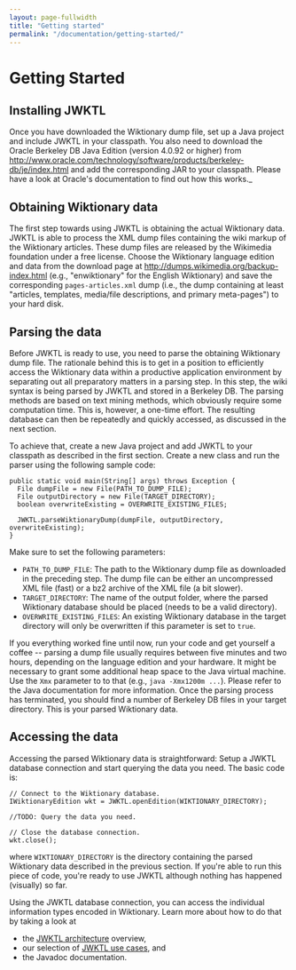 ```yaml
---
layout: page-fullwidth
title: "Getting started"
permalink: "/documentation/getting-started/"
---
```


Getting Started
===============

Installing JWKTL
----------------

Once you have downloaded the Wiktionary dump file, set up a Java project and include JWKTL in your classpath. You also need to download the Oracle Berkeley DB Java Edition (version 4.0.92 or higher) from http://www.oracle.com/technology/software/products/berkeley-db/je/index.html and add the corresponding JAR to your classpath. Please have a look at Oracle's documentation to find out how this works._


Obtaining Wiktionary data
-------------------------

The first step towards using JWKTL is obtaining the actual Wiktionary data. JWKTL is able to process the XML dump files containing the wiki markup of the Wiktionary articles. These dump files are released by the Wikimedia foundation under a free license. Choose the Wiktionary language edition and data from the download page at http://dumps.wikimedia.org/backup-index.html (e.g., "enwiktionary" for the English Wiktionary) and save the corresponding `pages-articles.xml` dump (i.e., the dump containing at least "articles, templates, media/file descriptions, and primary meta-pages") to your hard disk.


Parsing the data
----------------

Before JWKTL is ready to use, you need to parse the obtaining Wiktionary dump file. The rationale behind this is to get in a position to efficiently access the Wiktionary data within a productive application environment by separating out all preparatory matters in a parsing step. In this step, the wiki syntax is being parsed by JWKTL and stored in a Berkeley DB. The parsing methods are based on text mining methods, which  obviously require some computation time. This is, however, a one-time effort. The resulting database can then be repeatedly and quickly accessed, as discussed in the next section.

To achieve that, create a new Java project and add JWKTL to your classpath as described in the first section. Create a new class and run the parser using the following sample code:

	public static void main(String[] args) throws Exception {
	  File dumpFile = new File(PATH_TO_DUMP_FILE);
      File outputDirectory = new File(TARGET_DIRECTORY);
      boolean overwriteExisting = OVERWRITE_EXISTING_FILES;
      
      JWKTL.parseWiktionaryDump(dumpFile, outputDirectory, overwriteExisting);
    }

Make sure to set the following parameters:
* `PATH_TO_DUMP_FILE`: The path to the Wiktionary dump file as downloaded in the preceding step. The dump file can be either an uncompressed XML file (fast) or a bz2 archive of the XML file (a bit slower).
* `TARGET_DIRECTORY`: The name of the output folder, where the parsed Wiktionary database should be placed (needs to be a valid directory).
* `OVERWRITE_EXISTING_FILES`: An existing Wiktionary database in the target directory will only be overwritten if this parameter is set to `true`.

If you everything worked fine until now, run your code and get yourself a coffee -- parsing a dump file usually requires between five minutes and two hours, depending on the language edition and your hardware. It might be necessary to grant some additional heap space to the Java virtual machine. Use the `Xmx` parameter to to that (e.g., `java -Xmx1200m ...`). Please refer to the Java documentation for more information. Once the parsing process has terminated, you should find a number of Berkeley DB files in your target directory. This is your parsed Wiktionary data.


Accessing the data
------------------

Accessing the parsed Wiktionary data is straightforward: Setup a JWKTL database connection and start querying the data you need. The basic code is:


	// Connect to the Wiktionary database.
	IWiktionaryEdition wkt = JWKTL.openEdition(WIKTIONARY_DIRECTORY);
	
	//TODO: Query the data you need.
	
	// Close the database connection.
	wkt.close();

where `WIKTIONARY_DIRECTORY` is the directory containing the parsed Wiktionary data described in the previous section. If you're able to run this piece of code, you're ready to use JWKTL although nothing has happened (visually) so far.

Using the JWKTL database connection, you can access the individual information types encoded in Wiktionary. Learn more about how to do that by taking a look at 
* the [JWKTL architecture](architecture/) overview,
* our selection of [JWKTL use cases](use-cases/), and
* the Javadoc documentation.
